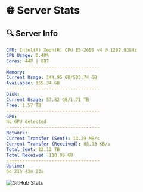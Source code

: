 # 🌐 Server Stats
## 🔍 Server Info
```yaml
CPU: Intel(R) Xeon(R) CPU E5-2699 v4 @ 1282.93GHz
CPU Usage: 0.40%
Cores: 44P | 88T
-----------------------------------
Memory:
Current Usage: 144.95 GB/503.74 GB
Available: 355.34 GB
-----------------------------------
Disk:
Current Usage: 57.82 GB/1.71 TB
Free: 1.57 TB
-----------------------------------
GPU:
No GPU detected
-----------------------------------
Network:
Current Transfer (Sent): 13.29 MB/s
Current Transfer (Received): 88.93 KB/s
Total Sent: 12.12 TB
Total Received: 118.09 GB
-----------------------------------
Uptime:
6d 21h 43m 23s
```
![GitHub Stats](https://img.shields.io/badge/Updated-2025-03-14_19:06:12-blue)